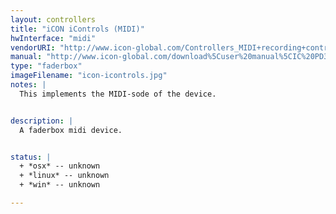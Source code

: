 ```yaml
---
layout: controllers
title: "iCON iControls (MIDI)"
hwInterface: "midi"
vendorURI: "http://www.icon-global.com/Controllers_MIDI+recording+controllers_iControls+.htm"
manual: "http://www.icon-global.com/download%5Cuser%20manual%5CIC%20PD3V1.00-E.zip"
type: "faderbox"
imageFilename: "icon-icontrols.jpg"
notes: |
  This implements the MIDI-sode of the device.


description: |
  A faderbox midi device.


status: |
  + *osx* -- unknown
  + *linux* -- unknown
  + *win* -- unknown

---
```

